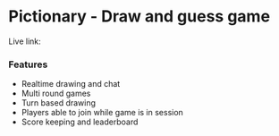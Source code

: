 # Pictionary - Draw and guess game

Live link:

### Features

- Realtime drawing and chat
- Multi round games
- Turn based drawing
- Players able to join while game is in session
- Score keeping and leaderboard
